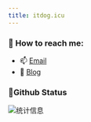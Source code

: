 ```yaml
---
title: itdog.icu
---
```



### 💬 How to reach me:  
- 📫 [Email](996@itdog.icu)
- 👀 [Blog](https://itdog.icu) 

###  📌Github Status 

![统计信息](https://github-readme-stats.vercel.app/api?username=KirbyInGitHub&show_icons=true&title_color=fffffc&icon_color=FFFFFF&text_color=FFFFFF&bg_color=fa9191)

<!---
KirbyInGitHub/KirbyInGitHub is a ✨ special ✨ repository because its `README.md` (this file) appears on your GitHub profile.
You can click the Preview link to take a look at your changes.
--->
